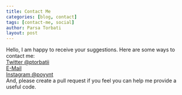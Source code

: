```yaml
---
title: Contact Me
categories: [blog, contact]
tags: [contact-me, social]
author: Parsa Torbati
layout: post
---
```


Hello, I am happy to receive your suggestions. Here are some ways to contact me:    
[Twitter @ptorbatii](https://twitter.com/ptorbatii)   
[E-Mail](mailto:parsa@programmer.net)   
[Instagram @poyynt](https://instagram.com/poyynt)   
And, please create a pull request if you feel you can help me provide a useful code.   
